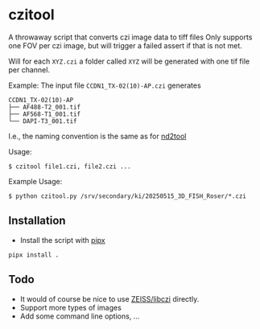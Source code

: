 # czitool

A throwaway script that converts czi image data to tiff files
Only supports one FOV per czi image, but will trigger a failed assert
if that is not met.

Will for each `XYZ.czi` a folder called `XYZ` will be generated with
one tif file per channel.

Example: The input file `CCDN1_TX-02(10)-AP.czi` generates

``` shell
CCDN1_TX-02(10)-AP
├── AF488-T2_001.tif
├── AF568-T1_001.tif
└── DAPI-T3_001.tif
```

I.e., the naming convention is the same as for
[nd2tool](https://www.github.com/elgw/nd2tool)

Usage:

`$ czitool file1.czi, file2.czi ...`

Example Usage:

`$ python czitool.py /srv/secondary/ki/20250515_3D_FISH_Roser/*.czi`

## Installation

- Install the script with [pipx](https://github.com/pypa/pipx)

``` shell
pipx install .
```


## Todo

- It would of course be nice to use
  [ZEISS/libczi](https://github.com/ZEISS/libczi) directly.
- Support more types of images
- Add some command line options, ...
